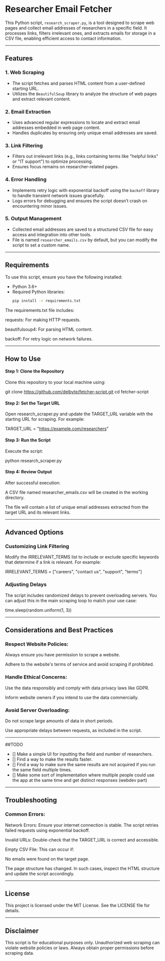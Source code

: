 # Researcher Email Fetcher

This Python script, `research_scraper.py`, is a tool designed to scrape web pages and collect email addresses of researchers in a specific field. It processes links, filters irrelevant ones, and extracts emails for storage in a CSV file, enabling efficient access to contact information.



---

## Features

### 1. **Web Scraping**
- The script fetches and parses HTML content from a user-defined starting URL.
- Utilizes the `BeautifulSoup` library to analyze the structure of web pages and extract relevant content.

### 2. **Email Extraction**
- Uses advanced regular expressions to locate and extract email addresses embedded in web page content.
- Handles duplicates by ensuring only unique email addresses are saved.

### 3. **Link Filtering**
- Filters out irrelevant links (e.g., links containing terms like "helpful links" or "IT support") to optimize processing.
- Ensures focus remains on researcher-related pages.

### 4. **Error Handling**
- Implements retry logic with exponential backoff using the `backoff` library to handle transient network issues gracefully.
- Logs errors for debugging and ensures the script doesn’t crash on encountering minor issues.

### 5. **Output Management**
- Collected email addresses are saved to a structured CSV file for easy access and integration into other tools.
- File is named `researcher_emails.csv` by default, but you can modify the script to set a custom name.



---

## Requirements

To use this script, ensure you have the following installed:

- Python 3.6+
- Required Python libraries:  
  ```bash
  pip install -r requirements.txt

The requirements.txt file includes:

requests: For making HTTP requests.

beautifulsoup4: For parsing HTML content.

backoff: For retry logic on network failures.



---

## How to Use

#### Step 1: Clone the Repository

Clone this repository to your local machine using:

git clone https://github.com/delbyte/fetcher-script.git
cd fetcher-script

#### Step 2: Set the Target URL

Open research_scraper.py and update the TARGET_URL variable with the starting URL for scraping. For example:

TARGET_URL = "https://example.com/researchers"

#### Step 3: Run the Script

Execute the script:

python research_scraper.py

#### Step 4: Review Output

After successful execution:

A CSV file named researcher_emails.csv will be created in the working directory.

The file will contain a list of unique email addresses extracted from the target URL and its relevant links.



---

## Advanced Options

### Customizing Link Filtering

Modify the IRRELEVANT_TERMS list to include or exclude specific keywords that determine if a link is relevant. For example:

IRRELEVANT_TERMS = ["careers", "contact us", "support", "terms"]

### Adjusting Delays

The script includes randomized delays to prevent overloading servers. You can adjust this in the main scraping loop to match your use case:

time.sleep(random.uniform(1, 3))



---

## Considerations and Best Practices

### Respect Website Policies:

Always ensure you have permission to scrape a website.

Adhere to the website's terms of service and avoid scraping if prohibited.


### Handle Ethical Concerns:

Use the data responsibly and comply with data privacy laws like GDPR.

Inform website owners if you intend to use the data commercially.


### Avoid Server Overloading:

Do not scrape large amounts of data in short periods.

Use appropriate delays between requests, as included in the script.




---
##TODO

- [] Make a simple UI for inputting the field and number of researchers. 
- [] Find a way to make the results faster. 
- [] Find a way to make sure the same results are not acquired if you run the same field multiple times. 
- [] Make some sort of implementation where multiple people could use the app at the same time and get distinct responses (webdev part)



---

## Troubleshooting

### Common Errors:

Network Errors: Ensure your internet connection is stable. The script retries failed requests using exponential backoff.

Invalid URLs: Double-check that the TARGET_URL is correct and accessible.

Empty CSV File: This can occur if:

No emails were found on the target page.

The page structure has changed. In such cases, inspect the HTML structure and update the script accordingly.




---

## License

This project is licensed under the MIT License. See the LICENSE file for details.


---

## Disclaimer

This script is for educational purposes only. Unauthorized web scraping can violate website policies or laws. Always obtain proper permissions before scraping data.



